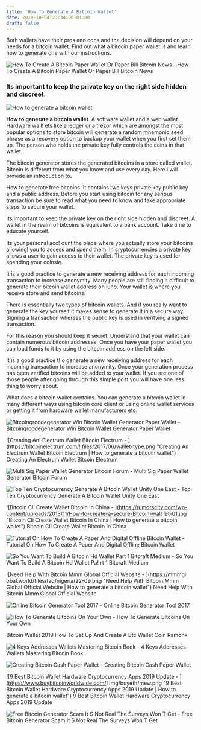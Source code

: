 ```yaml
---
title: 'How To Generate A Bitcoin Wallet'
date: 2019-10-04T23:34:00+01:00
draft: false
---
```


Both wallets have their pros and cons and the decision will depend on your needs for a bitcoin wallet. Find out what a bitcoin paper wallet is and learn how to generate one with our instructions.

![How To Create A Bitcoin Paper Wallet Or Paper Bill Bitcoin News - ](https://news.bitcoin.com/wp-content/uploads/2018/05/bitcoin-qr-code-generate-1024x511.png "How To Create A Bitcoin Paper Wallet Or Paper Bill Bitcoin News | How to generate a bitcoin wallet") How To Create A Bitcoin Paper Wallet Or Paper Bill Bitcoin News

### Its important to keep the private key on the right side hidden and discreet.

![How to generate a bitcoin wallet](https://miro.medium.com/max/1200/1*x6BaoDUOgJipG1voe1ABxQ.png "How to generate a bitcoin wallet")

**How to generate a bitcoin wallet**. A software wallet and a web wallet. Hardware wall! ets like a ledger or a trezor which are amongst the most popular options to store bitcoin will generate a random mnemonic seed phrase as a recovery option to backup your wallet when you first set them up. The person who holds the private key fully controls the coins in that wallet.

The bitcoin generator stores the generated bitcoins in a store called wallet. Bitcoin is different from what you know and use every day. Here i will provide an introduction to.

How to generate free bitcoins. It contains two keys private key public key and a public address. Before you start using bitcoin for any serious transaction be sure to read what you need to know and take appropriate steps to secure your wallet.

Its important to keep the private key on the right side hidden and discreet. A wallet in the realm of bitcoins is equivalent to a bank account. Take time to educate yourself.

Its your personal acc! ount the place where you actually store your bitcoins allowing! you to access and spend them. In cryptocurrencies a private key allows a user to gain access to their wallet. The private key is used for spending your coinsie.

It is a good practice to generate a new receiving address for each incoming transaction to increase anonymity. Many people are still finding it difficult to generate their bitcoin wallet address on luno. Your wallet is where you receive store and send bitcoins.

There is essentially two types of bitcoin wallets. And if you really want to generate the key yourself it makes sense to generate it in a secure way. Signing a transaction whereas the public key is used in verifying a signed transaction.

For this reason you should keep it secret. Understand that your wallet can contain numerous bitcoin addresses. Once you have your paper wallet you can load funds to it by using the bitcoin address on the left side.

It is a good practice t! o generate a new receiving address for each incoming transaction to increase anonymity. Once your generation process has been verified bitcoins will be added to your wallet. If you are one of those people after going through this simple post you will have one less thing to worry about.

What does a bitcoin wallet contains. You can generate a bitcoin wallet in many different ways using bitcoin core client or using online wallet services or getting it from hardware wallet manufacturers etc.

![Bitcoinqrcodegenerator Win Bitcoin Wallet Generator Paper Wallet - ](https://bitcoinqrcodegenerator.win/bitcoin-wallet-generator/images/overview.png "Bitcoinqrcodegenerator Win Bitcoin Wallet Generator Paper Wallet | How to generate a bitcoin wallet") Bitcoinqrcodegenerator Win Bitcoin Wallet Generator Paper Wallet

![Creating An!    Electrum Wallet Bitcoin Electrum - ](https://bitcoinelectrum.com/!   files/2017/06/wallet-type.png "Creating An Electrum Wallet Bitcoin Electrum | How to generate a bitcoin wallet") Creating An Electrum Wallet Bitcoin Electrum

![Multi Sig Paper Wallet Generator Bitcoin Forum - ](http://i.imgur.com/r4akTB4.jpg "Multi Sig Paper Wallet Generator Bitcoin Forum | How to generate a bitcoin wallet") Multi Sig Paper Wallet Generator Bitcoin Forum

![Top Ten Cryptocurrency Generate A Bitcoin Wallet Unity One East - ](https://baqqit.com/wp-content/uploads/2018/01/deposit-money-2.jpg?e26bc0\\\\\\\\u0026e26bc0 "Top Ten Cryptocurrency Generate A Bitcoin Wallet Unity One East | How to generate a bitcoin wallet") Top Ten Cryptocurrency Generate A Bitcoin Wallet Unity One East

![Bitcoin Cli Create Wallet Bitcoin In China - ](https://rumorscity.com/wp-content/uploads/2013/11/How-to-create-a-secure-Bitcoin-wal!   let-01.jpg "Bitcoin Cli Create Wallet Bitcoin In China | How to generate a bitcoin wallet") Bitcoin Cli Create Wallet Bitcoin In China

![Tutorial On How To Create A Paper And Digital Offline Bitcoin Wallet - ](https://linuxconfig.org/images/31_running-virtual-machine-electrum-wallet-seed-existing.png "Tutorial On How To Create A Paper And Digital Offline Bitcoin Wallet | How to generate a bitcoin wallet") Tutorial On How To Create A Paper And Digital Offline Bitcoin Wallet

![So You Want To Build A Bitcoin Hd Wallet Part 1 Bitcraft Medium - ](https://miro.medium.com/max/630/1*lnrB2RwsyLYBgR91T9j1Pg.png "So You Want To Build A Bitcoin Hd Wallet Part 1 Bitcraft Medium | How to generate a bitcoin wallet") So You Want To Build A Bitcoin Hd Wallet Pa! rt 1 Bitcraft Medium

![Need Help With Bitcoin Mmm Global Official Website - ](https://mmmgl!   obal.world/files/faq/nigeria/22-09.png "Need Help With Bitcoin Mmm Global Official Website | How to generate a bitcoin wallet") Need Help With Bitcoin Mmm Global Official Website

![Online Bitcoin Generator Tool 2017 - ](https://bitcoinmining844.files.wordpress.com/2017/03/app.png?w=562&h=300&crop=1 "Online Bitcoin Generator Tool 2017 | How to generate a bitcoin wallet") Online Bitcoin Generator Tool 2017

![How To Generate Bitcoins On Your Own - ](https://image.slidesharecdn.com/howtogeneratebitcoinsonyourown-160224085911/95/how-to-generate-bitcoins-on-your-own-4-638.jpg?cb=1456304614 "How To Generate Bitcoins On Your Own | How to generate a bitcoin wallet") How To Generate Bitcoins On Your Own

 Bitcoin Wallet 2019 How To Set Up And Create A Btc Wallet Coin Ramonx

![4 Keys Addresses Wallets Mastering Bitcoin Book - ](https://www.oreilly.com/library/view/mastering-bitcoin/9781491902639/images/msbt_0410.png "4 Keys Addresses Wallets Mastering Bitcoin Book | How to generate a bitcoin wallet") 4 Keys Addresses Wallets Mastering Bitcoin Book

![Creating Bitcoin Cash Paper Wallet - ](https://i.ytimg.com/vi/t1FM9X09w4M/maxresdefault.jpg "Creating Bitcoin Cash Paper Wallet | How to generate a bitcoin wallet") Creating Bitcoin Cash Paper Wallet 

![9 Best Bitcoin Wallet Hardware Cryptocurrency Apps 2019 Update - ](https://www.buybitcoinworldwide.com/!   img/buyeth/mew.png "9 Best Bitcoin Wallet Hardware Cryptocurrency Apps 2019 Update | How to generate a bitcoin wallet") 9 Best Bitcoin Wallet Hardware Cryptocurrency Apps 2019 Update

![Free Bitcoin Generator Scam It S Not Real The Surveys Won T Get - ](https://www.livingmoreworkingless.com/wp-content/uploads/2018/03/bitcoin-generator-website.jpg "Free Bitcoin Generator Scam It S Not Real The Surveys Won T Get | How to generate a bitcoin wallet") Free Bitcoin Generator Scam It S Not Real The Surveys Won T Get